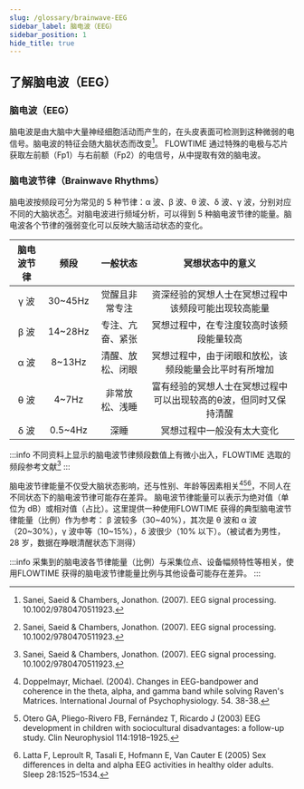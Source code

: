 ```yaml
---
slug: /glossary/brainwave-EEG
sidebar_label: 脑电波（EEG）
sidebar_position: 1
hide_title: true
---
```


## 了解脑电波（EEG）

### 脑电波（EEG）
脑电波是由大脑中大量神经细胞活动而产生的，在头皮表面可检测到这种微弱的电信号。脑电波的特征会随大脑状态而改变[^1]。
FLOWTIME 通过特殊的电极与芯片获取左前额（Fp1）与右前额（Fp2）的电信号，从中提取有效的脑电波。

### 脑电波节律（Brainwave Rhythms）

脑电波按频段可分为常见的 5 种节律：α 波、β 波、θ 波、δ 波、γ 波，分别对应不同的大脑状态[^1]。对脑电波进行频域分析，可以得到 5 种脑电波节律的能量。脑电波各个节律的强弱变化可以反映大脑活动状态的变化。

| 脑电波节律 | 频段 | 一般状态 | 冥想状态中的意义 |
|:---:|:---:|:---:|:---:|
| γ 波 | 30~45Hz | 觉醒且非常专注 | 资深经验的冥想人士在冥想过程中该频段可能出现较高能量 |
| β 波 | 14~28Hz | 专注、亢奋、紧张 | 冥想过程中，在专注度较高时该频段能量较高 |
| α 波 | 8~13Hz | 清醒、放松、闭眼 | 冥想过程中，由于闭眼和放松，该频段能量会比平时有所增加 |
| θ 波 | 4~7Hz | 非常放松、浅睡 | 富有经验的冥想人士在冥想过程中可以出现较高的θ波，但同时又保持清醒 |
| δ 波 | 0.5~4Hz | 深睡 |  冥想过程中一般没有太大变化 |

:::info
不同资料上显示的脑电波节律频段数值上有微小出入，FLOWTIME 选取的频段参考文献[^1]
:::

脑电波节律能量不仅受大脑状态影响，还与性别、年龄等因素相关[^2][^3][^4]，不同人在不同状态下的脑电波节律可能存在差异。
脑电波节律能量可以表示为绝对值（单位为 dB）或相对值（占比）。这里提供一种使用FLOWTIME 获得的典型脑电波节律能量（比例）作为参考：
β 波较多（30~40%），其次是 θ 波和 α 波（20~30%），γ 波中等（10~15%），δ 波很少（10% 以下）。（被试者为男性，28 岁，数据在睁眼清醒状态下测得）

:::info
采集到的脑电波各节律能量（比例）与采集位点、设备幅频特性等相关，使用FLOWTIME 获得的脑电波节律能量比例与其他设备可能存在差异。
:::


[^1]: Sanei, Saeid & Chambers, Jonathon. (2007). EEG signal processing. 10.1002/9780470511923. 

[^2]: Doppelmayr, Michael. (2004). Changes in EEG-bandpower and coherence in the theta, alpha, and gamma band while solving Raven's Matrices. International Journal of Psychophysiology. 54. 38-38. 

[^3]: Otero GA, Pliego-Rivero FB, Fernández T, Ricardo J (2003) EEG development in children with sociocultural disadvantages: a follow-up study. Clin Neurophysiol 114:1918–1925.

[^4]: Latta F, Leproult R, Tasali E, Hofmann E, Van Cauter E (2005) Sex differences in delta and alpha EEG activities in healthy older adults. Sleep 28:1525–1534.